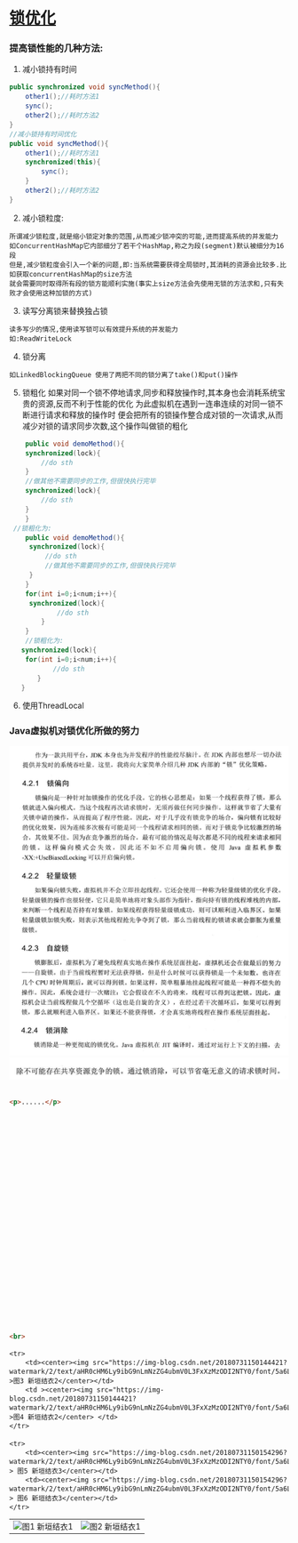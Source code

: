 **<h1>[锁优化]("")</h1>**

### 提高**锁**性能的几种方法:

<!-- ---&emsp; -->

1. 减小锁持有时间
```java
public synchronized void syncMethod(){
    other1();//耗时方法1
    sync();
    other2();//耗时方法2
}
//减小锁持有时间优化
public void syncMethod(){
    other1();//耗时方法1
    synchronized(this){
        sync();
    }
    other2();//耗时方法2
}
```
2. 减小锁粒度:
``` 
所谓减少锁粒度,就是缩小锁定对象的范围,从而减少锁冲突的可能,进而提高系统的并发能力
如ConcurrentHashMap它内部细分了若干个HashMap,称之为段(segment)默认被细分为16段
但是,减少锁粒度会引入一个新的问题,即:当系统需要获得全局锁时,其消耗的资源会比较多.比如获取concurrentHashMap的size方法
就会需要同时取得所有段的锁方能顺利实施(事实上size方法会先使用无锁的方法求和,只有失败才会使用这种加锁的方式)
```
3. 读写分离锁来替换独占锁
```
读多写少的情况,使用读写锁可以有效提升系统的并发能力
如:ReadWriteLock
```
4. 锁分离
```
如LinkedBlockingQueue 使用了两把不同的锁分离了take()和put()操作
```
5. 锁粗化
如果对同一个锁不停地请求,同步和释放操作时,其本身也会消耗系统宝贵的资源,反而不利于性能的优化
为此虚拟机在遇到一连串连续的对同一锁不断进行请求和释放的操作时
便会把所有的锁操作整合成对锁的一次请求,从而减少对锁的请求同步次数,这个操作叫做锁的粗化
```java
    public void demoMethod(){
    synchronized(lock){
        //do sth
    }
    //做其他不需要同步的工作,但很快执行完毕
    synchronized(lock){
        //do sth
    }
    }
 //锁粗化为:
    public void demoMethod(){
     synchronized(lock){
         //do sth
         //做其他不需要同步的工作,但很快执行完毕
     }
    }
    for(int i=0;i<num;i++){
     synchronized(lock){
            //do sth
        }
    }
    //锁粗化为:
   synchronized(lock){
    for(int i=0;i<num;i++){
           //do sth
       }
   }
```

6. 使用ThreadLocal

### Java虚拟机对锁优化所做的努力
<table>
    <tr>
      
![Java虚拟机对锁优化所做的努力1](./img/1.jpg)
![Java虚拟机对锁优化所做的努力2](./img/2.jpg)
 </tr>
 </table>







```html
<p>......</p>
























<br>


```















<table>
    <tr>
        <td ><center><img src="https://img-blog.csdn.net/20180731150122598?watermark/2/text/aHR0cHM6Ly9ibG9nLmNzZG4ubmV0L3FxXzMzODI2NTY0/font/5a6L5L2T/fontsize/400/fill/I0JBQkFCMA==/dissolve/70" >图1  新垣结衣1 </center></td>
        <td ><center><img src="https://img-blog.csdn.net/20180731150122598?watermark/2/text/aHR0cHM6Ly9ibG9nLmNzZG4ubmV0L3FxXzMzODI2NTY0/font/5a6L5L2T/fontsize/400/fill/I0JBQkFCMA==/dissolve/70"  >图2 新垣结衣1</center></td>
    </tr>

    <tr>
        <td><center><img src="https://img-blog.csdn.net/20180731150144421?watermark/2/text/aHR0cHM6Ly9ibG9nLmNzZG4ubmV0L3FxXzMzODI2NTY0/font/5a6L5L2T/fontsize/400/fill/I0JBQkFCMA==/dissolve/70"  >图3 新垣结衣2</center></td>
        <td ><center><img src="https://img-blog.csdn.net/20180731150144421?watermark/2/text/aHR0cHM6Ly9ibG9nLmNzZG4ubmV0L3FxXzMzODI2NTY0/font/5a6L5L2T/fontsize/400/fill/I0JBQkFCMA==/dissolve/70"  >图4 新垣结衣2</center> </td>
    </tr>

    <tr>
        <td><center><img src="https://img-blog.csdn.net/20180731150154296?watermark/2/text/aHR0cHM6Ly9ibG9nLmNzZG4ubmV0L3FxXzMzODI2NTY0/font/5a6L5L2T/fontsize/400/fill/I0JBQkFCMA==/dissolve/70"   > 图5 新垣结衣3</center></td>
        <td><center><img src="https://img-blog.csdn.net/20180731150154296?watermark/2/text/aHR0cHM6Ly9ibG9nLmNzZG4ubmV0L3FxXzMzODI2NTY0/font/5a6L5L2T/fontsize/400/fill/I0JBQkFCMA==/dissolve/70"  > 图6 新垣结衣3</center></td>
    </tr>
    
</table>
